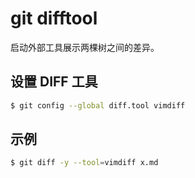 # git difftool

启动外部工具展示两棵树之间的差异。

## 设置 DIFF 工具

```sh
$ git config --global diff.tool vimdiff
```

## 示例

```sh
$ git diff -y --tool=vimdiff x.md
```
